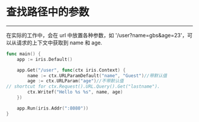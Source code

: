 # 查找路径中的参数

---

在实际的工作中，会在 url 中放置各种参数，如 '/user?name=gbs&age=23'，可以从请求的上下文中获取到 name 和 age.

```Go
func main() {
    app := iris.Default()

    app.Get("/user", func(ctx iris.Context) {
        name := ctx.URLParamDefault("name", "Guest")//带默认值
        age := ctx.URLParam("age")//不带默认值
// shortcut for ctx.Request().URL.Query().Get("lastname").
        ctx.Writef("Hello %s %s", name, age)
    })

    app.Run(iris.Addr(":8080"))
}
```
